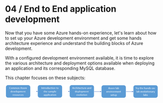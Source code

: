 # 04 / End to End application development

Now that you have some Azure hands-on experience, let's learn about how to set up your Azure development environment and get some hands architecture experience and understand the building blocks of Azure development.

With a configured development environment available, it is time to explore the various architecture and deployment options available when deploying an application and its corresponding MySQL database.

This chapter focuses on these subjects:

![](media/end-to-end-deployment-chapter-steps.png)
